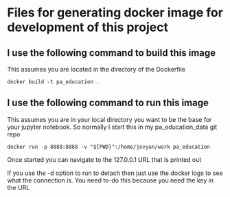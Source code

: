 # Files for generating docker image for development of this project

## I use the following command to build this image
This assumes you are located in the directory of the Dockerfile
```
docker build -t pa_education .
```

## I use the following command to run this image
This assumes you are in your local directory you want to be the base for your jupyter notebook. So normally I start this in my pa_education_data git repo

```
docker run -p 8888:8888 -v "${PWD}":/home/jovyan/work pa_education
```

Once started you can navigate to the 127.0.0.1 URL that is printed out

If you use the -d option to run to detach then just use the docker logs to see what the connection is. You need to-do this because you need the key in the URL
